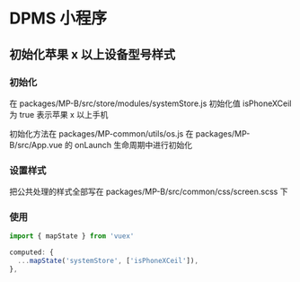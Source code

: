 # DPMS 小程序

## 初始化苹果 x 以上设备型号样式

### 初始化

在 packages/MP-B/src/store/modules/systemStore.js 初始化值
isPhoneXCeil 为 true 表示苹果 x 以上手机

初始化方法在 packages/MP-common/utils/os.js
在 packages/MP-B/src/App.vue 的 onLaunch 生命周期中进行初始化

### 设置样式

把公共处理的样式全部写在 packages/MP-B/src/common/css/screen.scss 下

### 使用

```js
import { mapState } from 'vuex'

computed: {
  ...mapState('systemStore', ['isPhoneXCeil']),
},
```
